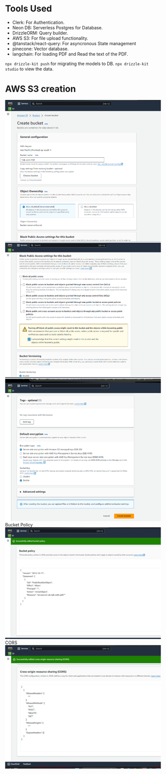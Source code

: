# Tools Used
- Clerk: For Authentication.
- Neon DB: Serverless Postgres for Database.
- DrizzleORM: Query builder.
- AWS S3: For file upload functionality.
- @tanstack/react-query: For asyncronous State management
- pinecone: Vector database.
- langchain: For loading PDF and Read the text of the PDF.



`npx drizzle-kit push` for migrating the models to DB.
`npx drizzle-kit studio` to view the data.


# AWS S3 creation
![alt text](image.png)
![alt text](image-1.png)
![alt text](image-2.png)
Bucket Policy
![alt text](image-3.png)
CORS
![alt text](image-4.png)